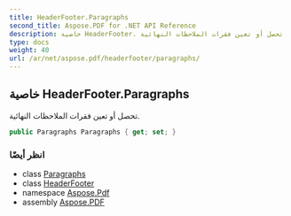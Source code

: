 ```yaml
---
title: HeaderFooter.Paragraphs
second_title: Aspose.PDF for .NET API Reference
description: خاصية HeaderFooter. تحصل أو تعين فقرات الملاحظات النهائية
type: docs
weight: 40
url: /ar/net/aspose.pdf/headerfooter/paragraphs/
---
```

## خاصية HeaderFooter.Paragraphs

تحصل أو تعين فقرات الملاحظات النهائية.

```csharp
public Paragraphs Paragraphs { get; set; }
```

### انظر أيضًا

* class [Paragraphs](../../paragraphs/)
* class [HeaderFooter](../)
* namespace [Aspose.Pdf](../../../aspose.pdf/)
* assembly [Aspose.PDF](../../../)
